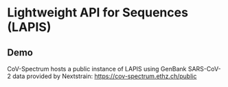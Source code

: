 # Lightweight API for Sequences (LAPIS)

## Demo

CoV-Spectrum hosts a public instance of LAPIS using GenBank SARS-CoV-2 data provided by Nextstrain: https://cov-spectrum.ethz.ch/public
